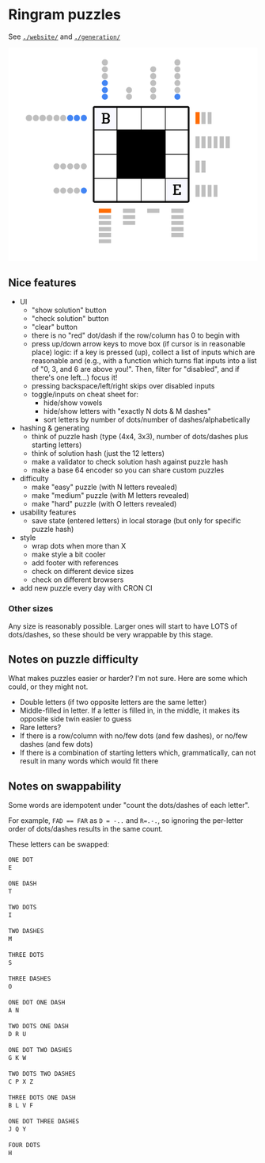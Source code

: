 # Ringram puzzles

See [`./website/`](./website/) and [`./generation/`](./generation/)

![Image of ringram puzzle, showing a grid of characters, surrounded in dots and dashes](images/ringram.png)

## Nice features

- UI
  - "show solution" button
  - "check solution" button
  - "clear" button
  - there is no "red" dot/dash if the row/column has 0 to begin with
  - press up/down arrow keys to move box (if cursor is in reasonable place)
      logic: if a key is pressed (up), collect a list of inputs which are reasonable and (e.g., with a function which turns flat inputs into a list of "0, 3, and 6 are above you!". Then, filter for "disabled", and if there's one left...) focus it!
  - pressing backspace/left/right skips over disabled inputs
  - toggle/inputs on cheat sheet for:
    - hide/show vowels
    - hide/show letters with "exactly N dots & M dashes"
    - sort letters by number of dots/number of dashes/alphabetically
- hashing & generating
  - think of puzzle hash (type (4x4, 3x3), number of dots/dashes plus starting letters)
  - think of solution hash (just the 12 letters)
  - make a validator to check solution hash against puzzle hash
  - make a base 64 encoder so you can share custom puzzles
- difficulty
  - make "easy" puzzle (with N letters revealed)
  - make "medium" puzzle (with M letters revealed)
  - make "hard" puzzle (with O letters revealed)
- usability features
  - save state (entered letters) in local storage (but only for specific puzzle hash)
- style
  - wrap dots when more than X
  - make style a bit cooler
  - add footer with references
  - check on different device sizes
  - check on different browsers
- add new puzzle every day with CRON CI

### Other sizes

Any size is reasonably possible. Larger ones will start to have LOTS of dots/dashes, so these should be very wrappable by this stage.

## Notes on puzzle difficulty

What makes puzzles easier or harder? I'm not sure. Here are some which could, or they might not.

- Double letters (if two opposite letters are the same letter)
- Middle-filled in letter. If a letter is filled in, in the middle, it makes its opposite side twin easier to guess
- Rare letters?
- If there is a row/column with no/few dots (and few dashes), or no/few dashes (and few dots)
- If there is a combination of starting letters which, grammatically, can not result in many words which would fit there

## Notes on swappability

Some words are idempotent under "count the dots/dashes of each letter".

For example, `FAD == FAR` as `D = -..` and `R=.-.`, so ignoring the per-letter order of dots/dashes results in the same count.

These letters can be swapped:

```text
ONE DOT
E

ONE DASH
T

TWO DOTS
I

TWO DASHES
M

THREE DOTS
S

THREE DASHES
O

ONE DOT ONE DASH
A N

TWO DOTS ONE DASH
D R U

ONE DOT TWO DASHES
G K W

TWO DOTS TWO DASHES
C P X Z

THREE DOTS ONE DASH
B L V F

ONE DOT THREE DASHES
J Q Y

FOUR DOTS
H
```
